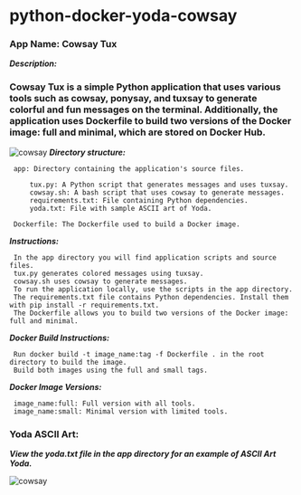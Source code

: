 # python-docker-yoda-cowsay
### App Name: Cowsay Tux

***Description:***
### Cowsay Tux is a simple Python application that uses various tools such as cowsay, ponysay, and tuxsay to generate colorful and fun messages on the terminal. Additionally, the application uses Dockerfile to build two versions of the Docker image: full and minimal, which are stored on Docker Hub.
![cowsay](ansible/src/image1.png)
***Directory structure:***

     app: Directory containing the application's source files.

         tux.py: A Python script that generates messages and uses tuxsay.
         cowsay.sh: A bash script that uses cowsay to generate messages.
         requirements.txt: File containing Python dependencies.
         yoda.txt: File with sample ASCII art of Yoda.

     Dockerfile: The Dockerfile used to build a Docker image.

***Instructions:***

     In the app directory you will find application scripts and source files.
     tux.py generates colored messages using tuxsay.
     cowsay.sh uses cowsay to generate messages.
     To run the application locally, use the scripts in the app directory.
     The requirements.txt file contains Python dependencies. Install them with pip install -r requirements.txt.
     The Dockerfile allows you to build two versions of the Docker image: full and minimal.

***Docker Build Instructions:***

     Run docker build -t image_name:tag -f Dockerfile . in the root directory to build the image.
     Build both images using the full and small tags.

***Docker Image Versions:***

     image_name:full: Full version with all tools.
     image_name:small: Minimal version with limited tools.

### Yoda ASCII Art:
***View the yoda.txt file in the app directory for an example of ASCII Art Yoda.***

![cowsay](ansible/src/image.png)